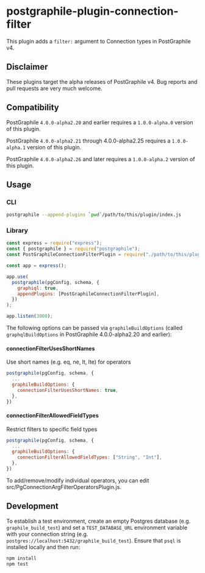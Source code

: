 # postgraphile-plugin-connection-filter
This plugin adds a `filter:` argument to Connection types in PostGraphile v4.

## Disclaimer

These plugins target the alpha releases of PostGraphile v4.  Bug reports and pull requests are very much welcome.

## Compatibility

PostGraphile `4.0.0-alpha2.20` and earlier requires a `1.0.0-alpha.0` version of this plugin.

PostGraphile `4.0.0-alpha2.21` through 4.0.0-alpha2.25 requires a `1.0.0-alpha.1` version of this plugin.

PostGraphile `4.0.0-alpha2.26` and later requires a `1.0.0-alpha.2` version of this plugin.

## Usage

### CLI

``` bash
postgraphile --append-plugins `pwd`/path/to/this/plugin/index.js
```

### Library

``` js
const express = require("express");
const { postgraphile } = require("postgraphile");
const PostGraphileConnectionFilterPlugin = require("./path/to/this/plugin/index.js");

const app = express();

app.use(
  postgraphile(pgConfig, schema, {
    graphiql: true,
    appendPlugins: [PostGraphileConnectionFilterPlugin],
  })
);

app.listen(3000);
```

The following options can be passed via `graphileBuildOptions` (called `graphqlBuildOptions` in PostGraphile 4.0.0-alpha2.20 and earlier):

#### connectionFilterUsesShortNames
Use short names (e.g. eq, ne, lt, lte) for operators
``` js
postgraphile(pgConfig, schema, {
  ...
  graphileBuildOptions: {
    connectionFilterUsesShortNames: true,
  },
})
```

#### connectionFilterAllowedFieldTypes
Restrict filters to specific field types
``` js
postgraphile(pgConfig, schema, {
  ...
  graphileBuildOptions: {
    connectionFilterAllowedFieldTypes: ["String", "Int"],
  },
})
```

To add/remove/modify individual operators, you can edit src/PgConnectionArgFilterOperatorsPlugin.js.

## Development

To establish a test environment, create an empty Postgres database (e.g. `graphile_build_test`) and set a `TEST_DATABASE_URL` environment variable with your connection string (e.g. `postgres://localhost:5432/graphile_build_test`).  Ensure that `psql` is installed locally and then run:
``` bash
npm install
npm test
```